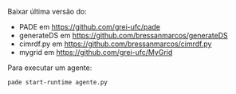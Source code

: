 Baixar última versão do:

- PADE em https://github.com/grei-ufc/pade
- generateDS em https://github.com/bressanmarcos/generateDS
- cimrdf.py em https://github.com/bressanmarcos/cimrdf.py
- mygrid em https://github.com/grei-ufc/MyGrid

Para executar um agente:
```
pade start-runtime agente.py
``` 